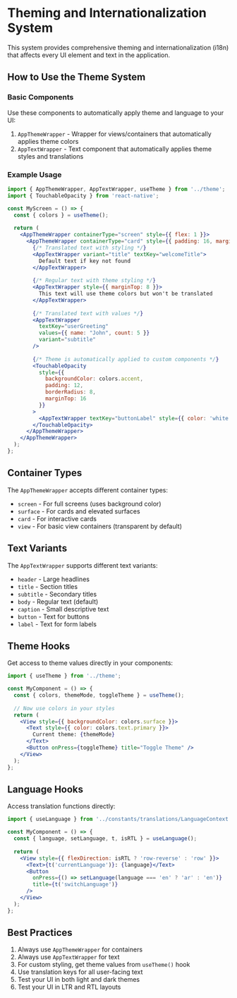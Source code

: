 # Theming and Internationalization System

This system provides comprehensive theming and internationalization (i18n) that affects every UI element and text in the application.

## How to Use the Theme System

### Basic Components

Use these components to automatically apply theme and language to your UI:

1. `AppThemeWrapper` - Wrapper for views/containers that automatically applies theme colors
2. `AppTextWrapper` - Text component that automatically applies theme styles and translations

### Example Usage

```jsx
import { AppThemeWrapper, AppTextWrapper, useTheme } from '../theme';
import { TouchableOpacity } from 'react-native';

const MyScreen = () => {
  const { colors } = useTheme();
  
  return (
    <AppThemeWrapper containerType="screen" style={{ flex: 1 }}>
      <AppThemeWrapper containerType="card" style={{ padding: 16, margin: 16, borderRadius: 8 }}>
        {/* Translated text with styling */}
        <AppTextWrapper variant="title" textKey="welcomeTitle">
          Default text if key not found
        </AppTextWrapper>
        
        {/* Regular text with theme styling */}
        <AppTextWrapper style={{ marginTop: 8 }}>
          This text will use theme colors but won't be translated
        </AppTextWrapper>
        
        {/* Translated text with values */}
        <AppTextWrapper 
          textKey="userGreeting" 
          values={{ name: "John", count: 5 }}
          variant="subtitle"
        />
        
        {/* Theme is automatically applied to custom components */}
        <TouchableOpacity 
          style={{ 
            backgroundColor: colors.accent,
            padding: 12,
            borderRadius: 8,
            marginTop: 16
          }}
        >
          <AppTextWrapper textKey="buttonLabel" style={{ color: 'white' }} />
        </TouchableOpacity>
      </AppThemeWrapper>
    </AppThemeWrapper>
  );
};
```

## Container Types

The `AppThemeWrapper` accepts different container types:

- `screen` - For full screens (uses background color)
- `surface` - For cards and elevated surfaces
- `card` - For interactive cards
- `view` - For basic view containers (transparent by default)

## Text Variants

The `AppTextWrapper` supports different text variants:

- `header` - Large headlines
- `title` - Section titles
- `subtitle` - Secondary titles
- `body` - Regular text (default)
- `caption` - Small descriptive text
- `button` - Text for buttons
- `label` - Text for form labels

## Theme Hooks

Get access to theme values directly in your components:

```jsx
import { useTheme } from '../theme';

const MyComponent = () => {
  const { colors, themeMode, toggleTheme } = useTheme();
  
  // Now use colors in your styles
  return (
    <View style={{ backgroundColor: colors.surface }}>
      <Text style={{ color: colors.text.primary }}>
        Current theme: {themeMode}
      </Text>
      <Button onPress={toggleTheme} title="Toggle Theme" />
    </View>
  );
};
```

## Language Hooks

Access translation functions directly:

```jsx
import { useLanguage } from '../constants/translations/LanguageContext';

const MyComponent = () => {
  const { language, setLanguage, t, isRTL } = useLanguage();
  
  return (
    <View style={{ flexDirection: isRTL ? 'row-reverse' : 'row' }}>
      <Text>{t('currentLanguage')}: {language}</Text>
      <Button 
        onPress={() => setLanguage(language === 'en' ? 'ar' : 'en')} 
        title={t('switchLanguage')} 
      />
    </View>
  );
};
```

## Best Practices

1. Always use `AppThemeWrapper` for containers
2. Always use `AppTextWrapper` for text
3. For custom styling, get theme values from `useTheme()` hook
4. Use translation keys for all user-facing text
5. Test your UI in both light and dark themes
6. Test your UI in LTR and RTL layouts 